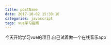 ```yaml
---
title: postName
date: 2017-10-02 15:30:16
categories: javascript
tags: vue学习指南
---
```


今天开始学习vue的项目.自己试着做一个在线音乐app

